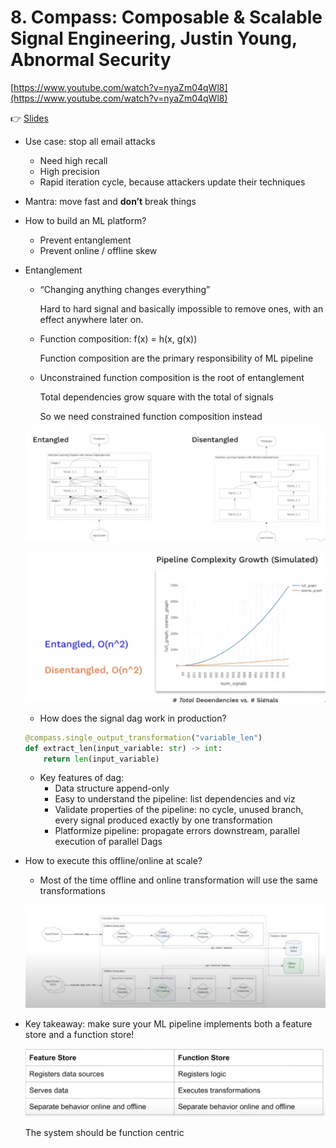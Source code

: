 # 8. Compass: Composable & Scalable Signal Engineering, Justin Young, Abnormal Security

[https://www.youtube.com/watch?v=nyaZm04qWl8](https://www.youtube.com/watch?v=nyaZm04qWl8)

👉 [Slides](https://www.dropbox.com/s/2wvn0k07uyt7o2j/Compass)

- Use case: stop all email attacks
    - Need high recall
    - High precision
    - Rapid iteration cycle, because attackers update their techniques
- Mantra: move fast and **don’t** break things
- How to build an ML platform?
    - Prevent entanglement
    - Prevent online / offline skew
- Entanglement
    - “Changing anything changes everything”
        
        Hard to hard signal and basically impossible to remove ones, with an effect anywhere later on.
        
    - Function composition: f(x) = h(x, g(x))
        
        Function composition are the primary responsibility of ML pipeline
        
    - Unconstrained function composition is the root of entanglement
        
        Total dependencies grow square with the total of signals
        
        So we need constrained function composition instead
        
    
    ![Screen Shot 2022-05-23 at 15.43.13.png](./Screen_Shot_2022-05-23_at_15.43.13.png)
    
    ![Screen Shot 2022-05-23 at 15.44.36.png](./Screen_Shot_2022-05-23_at_15.44.36.png)
    
    - How does the signal dag work in production?
    
    ```python
    @compass.single_output_transformation("variable_len")
    def extract_len(input_variable: str) -> int:
    	return len(input_variable)
    ```
    
    - Key features of dag:
        - Data structure append-only
        - Easy to understand the pipeline: list dependencies and viz
        - Validate properties of the pipeline: no cycle, unused branch, every signal produced exactly by one transformation
        - Platformize pipeline: propagate errors downstream, parallel execution of parallel Dags
    
- How to execute this offline/online at scale?
    - Most of the time offline and online transformation will use the same transformations
    
    ![Screen Shot 2022-05-23 at 15.56.21.png](./Screen_Shot_2022-05-23_at_15.56.21.png)
    

- Key takeaway: make sure your ML pipeline implements both a feature store and a function store!
    
    ![Screen Shot 2022-05-23 at 16.00.12.png](./Screen_Shot_2022-05-23_at_16.00.12.png)
    
    The system should be function centric